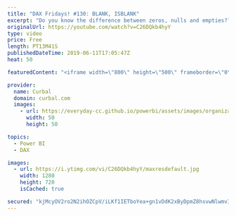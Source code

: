 ```yaml
---
title: "DAX Fridays! #130: BLANK, ISBLANK"
excerpt: "Do you know the difference between zeros, nulls and empties?? Lets take a look at that so we can understand why we the power bi team introduced a new comparison operation, kindof... #daxfridays #curbal #powerbi   Get Northwind Dataset: https://www.youtube.com/watch?v=k3NMIlLffrU  Link to DAX Fridays"
originalUrl: https://youtube.com/watch?v=C26DQkb4hyY
type: video
price: Free
length: PT13M41S
publishedDateTime: 2019-06-11T17:05:47Z
heat: 50

featuredContent: "<iframe width=\"800\" height=\"500\" frameborder=\"0\" src=\"https://www.youtube.com/embed/C26DQkb4hyY\" allow=\"accelerometer; autoplay; encrypted-media; gyroscope; picture-in-picture\" allowfullscreen></iframe>"

provider:
  name: Curbal
  domain: curbal.com
  images:
    - url: https://everyday-cc.github.io/powerbi/assets/images/organizations/curbal.com-50x50.jpg
      width: 50
      height: 50

topics:
  - Power BI
  - DAX

images:
  - url: https://i.ytimg.com/vi/C26DQkb4hyY/maxresdefault.jpg
    width: 1280
    height: 720
    isCached: true

secured: "kjMcyOV2ro2N2ihOZCpV/iLKf1IETboYea+gn1vDdK2xByDpmZ8hsvwNlwmvIb8y9I9HpkDtyoEi1W3fIUoE5pj+sc4UEtvrr9mew3Ny43fGsCwRlanw/N/knMAPDkUdTLka3QFTPBVXGYVljxIVq2FgbhcU7LvMkrxCiJC4XZDQedlPFw6Z3cWZKaJQAjbiX6QenscPVDZbeUUrQwLvkfPECKm5ufH/tfCM3lsq5h05J1Y+b6jhGN6mYIzGAlEdOaWNBQGB5XhSAE8cWNpnCE08bXDV/PvrTTvVAjLOJavYfVozP2mS/abvJtF6imBRsDoeU21j4PbhkIaCkZLZCGGjyBWj9K4mB/ilY485BwYsF5RjDf2SzzDRLlB4SgYcDyViOjwKXWMj/wTykVwnTt3cbpzi+CwIlh5sctkYGQs=;3+1TE9QvZMn3qQGvtq5geQ=="
---
```


